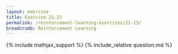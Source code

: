 ```yaml
---
layout: exercise
title: Exercise 21.13
permalink: /reinforcement-learning-exercises/21-13/
breadcrumb: Reinforcement Learning
---
```


{% include mathjax_support %}
{% include_relative question.md %}
